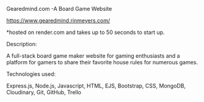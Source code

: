 Gearedmind.com
-A Board Game Website

https://www.gearedmind.rinmeyers.com/

*hosted on render.com and takes up to 50 seconds to start up.


Description: 

A full-stack board game maker website for gaming enthusiasts and a platform for gamers to share their favorite house rules for numerous games. 

Technologies used: 

Express.js, Node.js, Javascript, HTML, EJS, Bootstrap, CSS, MongoDB, Cloudinary, Git, GitHub, Trello
